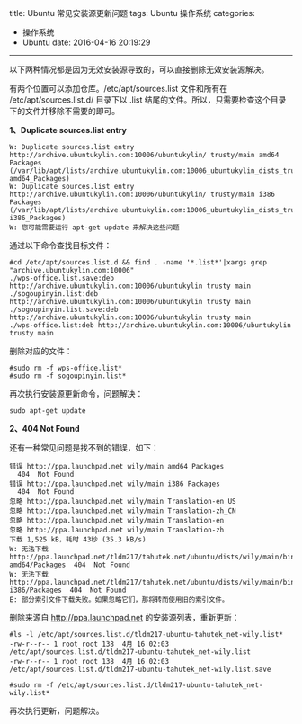 title: Ubuntu 常见安装源更新问题
tags: Ubuntu 操作系统
categories:
  - 操作系统
  - Ubuntu
date: 2016-04-16 20:19:29
---


以下两种情况都是因为无效安装源导致的，可以直接删除无效安装源解决。

有两个位置可以添加仓库。/etc/apt/sources.list 文件和所有在 /etc/apt/sources.list.d/ 目录下以 .list 结尾的文件。所以，只需要检查这个目录下的文件并移除不需要的即可。

**1、Duplicate sources.list entry**

	W: Duplicate sources.list entry http://archive.ubuntukylin.com:10006/ubuntukylin/ trusty/main amd64 Packages (/var/lib/apt/lists/archive.ubuntukylin.com:10006_ubuntukylin_dists_trusty_main_binary-amd64_Packages)
	W: Duplicate sources.list entry http://archive.ubuntukylin.com:10006/ubuntukylin/ trusty/main i386 Packages (/var/lib/apt/lists/archive.ubuntukylin.com:10006_ubuntukylin_dists_trusty_main_binary-i386_Packages)
	W: 您可能需要运行 apt-get update 来解决这些问题

通过以下命令查找目标文件：

	#cd /etc/apt/sources.list.d && find . -name '*.list*'|xargs grep "archive.ubuntukylin.com:10006"
	./wps-office.list.save:deb http://archive.ubuntukylin.com:10006/ubuntukylin trusty main
	./sogoupinyin.list:deb http://archive.ubuntukylin.com:10006/ubuntukylin trusty main
	./sogoupinyin.list.save:deb http://archive.ubuntukylin.com:10006/ubuntukylin trusty main
	./wps-office.list:deb http://archive.ubuntukylin.com:10006/ubuntukylin trusty main

删除对应的文件：

	#sudo rm -f wps-office.list*
	#sudo rm -f sogoupinyin.list*

再次执行安装源更新命令，问题解决：

	sudo apt-get update

**2、404  Not Found**

还有一种常见问题是找不到的错误，如下：

	错误 http://ppa.launchpad.net wily/main amd64 Packages
	  404  Not Found
	错误 http://ppa.launchpad.net wily/main i386 Packages
	  404  Not Found
	忽略 http://ppa.launchpad.net wily/main Translation-en_US
	忽略 http://ppa.launchpad.net wily/main Translation-zh_CN
	忽略 http://ppa.launchpad.net wily/main Translation-en
	忽略 http://ppa.launchpad.net wily/main Translation-zh
	下载 1,525 kB，耗时 43秒 (35.3 kB/s)
	W: 无法下载 http://ppa.launchpad.net/tldm217/tahutek.net/ubuntu/dists/wily/main/binary-amd64/Packages  404  Not Found
	W: 无法下载 http://ppa.launchpad.net/tldm217/tahutek.net/ubuntu/dists/wily/main/binary-i386/Packages  404  Not Found
	E: 部分索引文件下载失败。如果忽略它们，那将转而使用旧的索引文件。

删除来源自 http://ppa.launchpad.net 的安装源列表，重新更新：

	#ls -l /etc/apt/sources.list.d/tldm217-ubuntu-tahutek_net-wily.list*
	-rw-r--r-- 1 root root 138  4月 16 02:03 /etc/apt/sources.list.d/tldm217-ubuntu-tahutek_net-wily.list
	-rw-r--r-- 1 root root 138  4月 16 02:03 /etc/apt/sources.list.d/tldm217-ubuntu-tahutek_net-wily.list.save
	
	#sudo rm -f /etc/apt/sources.list.d/tldm217-ubuntu-tahutek_net-wily.list*
	
再次执行更新，问题解决。

